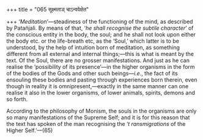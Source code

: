 +++
title = "065 सूक्ष्मताञ् चाऽन्ववेक्षेत"

+++
‘*Meditation*’—steadiness of the functioning of the mind, as described
by Patañjali. By means of that, ‘*he shall recognise the subtile
character*’ of the conscious entity in the body, the soul; and he shall
not look upon either the body etc. or the life-breath etc, as the
‘Soul,’ which latter is to be understood, by the help of intuition born
of meditation, as something different from all external and internal
things;—this is what is meant by the text. Of the Soul, there are no
grosser manifestations. And just as he can realise the ‘possibility of
its presence’—in the higher organisms in the form of the bodies of the
Gods and other such beings—*i.e*., the fact of its ensouling these
bodies and pasting through experiences born therein, even though in
reality it is omnipresent,—exactly in the same manner can one realise it
also in the lower organisms, of lower animals, spirits, demons and so
forth.

According to the philosophy of Monism, the souls in the organisms are
only so many manifestations of the Supreme Self; and it is for this
reason that the text has spoken of the man recognising the ‘*t*
*ransmigrations* of the Higher Self.’—(65)


